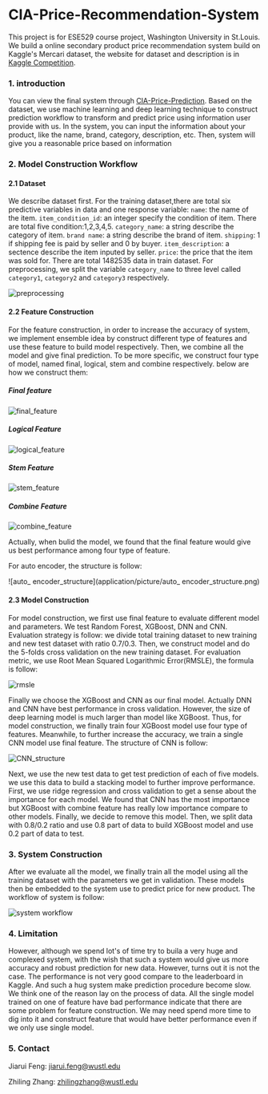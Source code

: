 # CIA-Price-Recommendation-System
This project is for ESE529 course project, Washington University in St.Louis.  We build a online secondary product price recommendation system build on Kaggle's Mercari dataset, the website for dataset and description is in [Kaggle Competition](https://www.kaggle.com/c/mercari-price-suggestion-challenge/overview).

### 1. introduction

You can view the final system through [CIA-Price-Prediction](https://cia-price-suggestion.shinyapps.io/application/). Based on the dataset, we use machine learning and deep learning technique to construct prediction workflow to transform and predict price using information user provide with us. In the system, you can input the information about your product, like the name, brand, category, description, etc. Then, system will give you a reasonable price based on information

### 2. Model Construction Workflow

#### 2.1 Dataset

We describe dataset first. For the training dataset,there are total six predictive variables in data and one response variable:
  `name`: the name of the item.
  `item_condition_id`: an integer specify the condition of item. There are total five condition:1,2,3,4,5.
  `category_name`: a string describe the category of item.
  `brand name`: a string describe the brand of item.
  `shipping`: 1 if shipping fee is paid by seller and 0 by buyer.
  `item_description`: a sectence describe the item inputed by seller.
  `price`: the price that the item was sold for.
 There are total 1482535 data in train dataset.  For preprocessing, we split the variable `category_name` to three level called `category1`, `category2` and `category3` respectively. 

![preprocessing](application/picture/preprocessing.png)

#### 2.2 Feature Construction

For the feature construction, in order to increase the accuracy of system, we implement ensemble idea by construct different type of features and use these feature to build model respectively. Then, we combine all the model and give final prediction. To be more specific, we construct four type of model, named final, logical, stem and combine respectively. below are how we construct them:

##### Final feature

![final_feature](application/picture/final_feature.png)

##### Logical Feature

![logical_feature](application/picture/logical_feature.png)

##### Stem Feature

![stem_feature](application/picture/stem_feature.png)

##### Combine Feature

![combine_feature](application/picture/combine_feature.png)

Actually, when bulid the model, we found that the final feature would give us best performance among four type of feature. 

For auto encoder, the structure is follow:



![auto_ encoder_structure](application/picture/auto_ encoder_structure.png)

#### 2.3 Model Construction

For model construction, we first use final feature to evaluate different model and parameters. We test Random Forest, XGBoost, DNN and CNN. Evaluation strategy is follow: we divide total training dataset to new training and new test dataset with ratio 0.7/0.3. Then, we construct model and do the 5-folds cross validation on the new training dataset. For evaluation metric, we use Root Mean Squared Logarithmic Error(RMSLE), the formula is follow:

![rmsle](rmsle.png)

Finally we choose the XGBoost and CNN as our final model. Actually DNN and CNN have best performance in cross validation. However, the size of deep learning model is much larger than model like XGBoost. Thus, for model construction, we finally train four XGBoost model use four type of features. Meanwhile, to further increase the accuracy, we train a single CNN model use final feature. The structure of CNN is follow:

![CNN_structure](application/picture/CNN_structure.png)

Next, we use the new test data to get test prediction of each of five models. we use this data to build a stacking model to further improve performance. First, we use ridge regression and cross validation to get a sense about the importance for each model. We found that CNN has the most importance but XGBoost with combine feature has really low importance compare to other models. Finally, we decide to remove this model. Then, we split data with 0.8/0.2 ratio and use 0.8 part of data to build XGBoost model and use 0.2 part of data to test.

### 3. System Construction

After we evaluate all the model, we finally train all the model using all the training dataset with the parameters we get in validation. These models then be embedded to the system use to predict price for new product. The workflow of system is follow:

![system workflow](application/picture/system_workflow.png)

 

### 4. Limitation

However, although we spend lot's of time try to buila a very huge and complexed system, with the wish that such a system would give us more accuracy and robust prediction for new data. However, turns out it is not the case. The performance is not very good compare to the leaderboard in Kaggle. And such a hug system make prediction procedure become slow. We think one of the reason lay on the process of data. All the single model trained on one of feature have bad performance indicate that there are some problem for feature construction. We may need spend more time to dig into it and construct feature that would have better performance even if we only use single model.



### 5. Contact

Jiarui Feng: jiarui.feng@wustl.edu

Zhiling Zhang: zhilingzhang@wustl.edu


